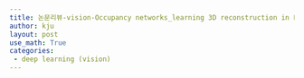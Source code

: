 ```yaml
---
title: 논문리뷰-vision-Occupancy networks_learning 3D reconstruction in Function space(작성중)
author: kju
layout: post
use_math: True
categories:
 - deep learning (vision)
---
```

